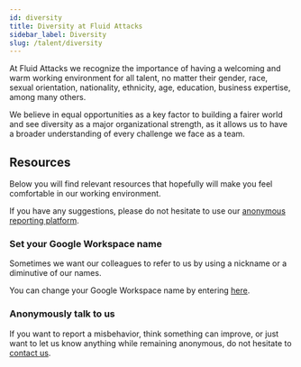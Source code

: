 ```yaml
---
id: diversity
title: Diversity at Fluid Attacks
sidebar_label: Diversity
slug: /talent/diversity
---
```


At Fluid Attacks we recognize the importance
of having a welcoming and warm working environment
for all talent, no matter their
gender, race, sexual orientation, nationality,
ethnicity, age, education, business expertise,
among many others.

We believe in equal opportunities as a
key factor to building a fairer world
and see diversity as a major organizational strength,
as it allows us to have a broader understanding of
every challenge we face as a team.

## Resources

Below you will find relevant resources
that hopefully will make you feel comfortable
in our working environment.

If you have any suggestions,
please do not hesitate to use our
[anonymous reporting platform](https://speakup.fluidattacks.tech/contactform/mail).

### Set your Google Workspace name

Sometimes we want our colleagues
to refer to us by using a nickname
or a diminutive of our names.

You can change your Google Workspace name
by entering [here](https://myaccount.google.com/profile/name).

### Anonymously talk to us

If you want to report a misbehavior,
think something can improve,
or just want to let us know anything while remaining anonymous,
do not hesitate to [contact us](https://speakup.fluidattacks.tech/contactform/mail).
